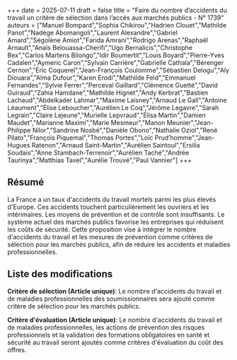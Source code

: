 +++
date = 2025-07-11
draft = false
title = "Faire du nombre d’accidents du travail un critère de sélection dans l’accès aux marchés publics - N° 1739"
auteurs = ["Manuel Bompard","Sophia Chikirou","Hadrien Clouet","Mathilde Panot","Nadège Abomangoli","Laurent Alexandre","Gabriel Amard","Ségolène Amiot","Farida Amrani","Rodrigo Arenas","Raphaël Arnault","Anaïs Belouassa-Cherifi","Ugo Bernalicis","Christophe Bex","Carlos Martens Bilongo","Idir Boumertit","Louis Boyard","Pierre-Yves Cadalen","Aymeric Caron","Sylvain Carrière","Gabrielle Cathala","Bérenger Cernon","Éric Coquerel","Jean-François Coulomme","Sébastien Delogu","Aly Diouara","Alma Dufour","Karen Erodi","Mathilde Feld","Emmanuel Fernandes","Sylvie Ferrer","Perceval Gaillard","Clémence Guetté","David Guiraud","Zahia Hamdane","Mathilde Hignet","Andy Kerbrat","Bastien Lachaud","Abdelkader Lahmar","Maxime Laisney","Arnaud Le Gall","Antoine Léaument","Élise Leboucher","Aurélien Le Coq","Jérôme Legavre","Sarah Legrain","Claire Lejeune","Murielle Lepvraud","Élisa Martin","Damien Maudet","Marianne Maximi","Marie Mesmeur","Manon Meunier","Jean-Philippe Nilor","Sandrine Nosbé","Danièle Obono","Nathalie Oziol","René Pilato","François Piquemal","Thomas Portes","Loïc Prud’homme","Jean-Hugues Ratenon","Arnaud Saint-Martin","Aurélien Saintoul","Ersilia Soudais","Anne Stambach-Terrenoir","Aurélien Taché","Andrée Taurinya","Matthias Tavel","Aurélie Trouvé","Paul Vannier"]
+++

## Résumé

La France a un taux d'accidents du travail mortels parmi les plus élevés d'Europe. Ces accidents touchent particulièrement les ouvriers et les intérimaires. Les moyens de prévention et de contrôle sont insuffisants. Le système actuel des marchés publics favorise les entreprises qui réduisent les coûts de sécurité. Cette proposition vise à intégrer le nombre d'accidents du travail et les mesures de prévention comme critères de sélection pour les marchés publics, afin de réduire les accidents et maladies professionnelles.

## Liste des modifications

**Critère de sélection (Article unique)**: Le nombre d'accidents du travail et de maladies professionnelles des soumissionnaires sera ajouté comme critère de sélection pour les marchés publics.

**Critère d'évaluation (Article unique)**: Le nombre d'accidents du travail et de maladies professionnelles, les actions de prévention des risques professionnels et la validation des formations obligatoires en santé et sécurité au travail seront ajoutés comme critères d'évaluation du coût des offres.

